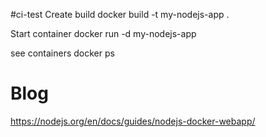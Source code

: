 #ci-test
Create build
docker build -t my-nodejs-app .

Start container
docker run -d my-nodejs-app

see containers
docker ps

# Blog
https://nodejs.org/en/docs/guides/nodejs-docker-webapp/

